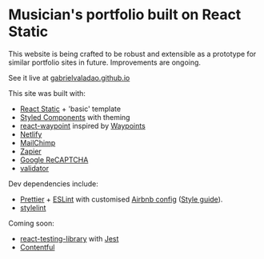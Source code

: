 # Musician's portfolio built on React Static

This website is being crafted to be robust and extensible as a prototype for similar portfolio sites in future. Improvements are ongoing.

See it live at [gabrielvaladao.github.io](https://www.gabrielvaladao.com/)

This site was built with:

- [React Static](https://react-static.js.org) + 'basic' template
- [Styled Components](https://www.styled-components.com/) with theming
- [react-waypoint](http://brigade.github.io/react-waypoint/) inspired by [Waypoints](http://imakewebthings.com/waypoints/)
- [Netlify](https://www.netlify.com/)
- [MailChimp](https://mailchimp.com/)
- [Zapier](https://zapier.com/)
- [Google ReCAPTCHA](https://developers.google.com/recaptcha/)
- [validator](https://github.com/chriso/validator.js)

Dev dependencies include:

- [Prettier](https://prettier.io/) + [ESLint](https://eslint.org/) with customised [Airbnb config](https://github.com/airbnb/javascript/tree/master/packages/eslint-config-airbnb) ([Style guide](https://github.com/airbnb/javascript)).
- [stylelint](https://stylelint.io/)

Coming soon:

- [react-testing-library](https://github.com/kentcdodds/react-testing-library) with [Jest](https://jestjs.io/)
- [Contentful](https://www.contentful.com/)
